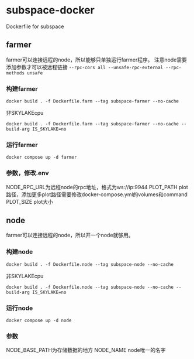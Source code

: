 # subspace-docker
Dockerfile for subspace

## farmer

farmer可以连接远程的node，所以能够只单独运行farmer程序。
注意node需要添加参数才可以被远程链接
`--rpc-cors all --unsafe-rpc-external --rpc-methods unsafe`

### 构建farmer

`docker build . -f Dockerfile.farm --tag subspace-farmer --no-cache`

非SKYLAKEcpu

`docker build . -f Dockerfile.farm --tag subspace-farmer --no-cache --build-arg IS_SKYLAKE=no`

### 运行farmer

`docker compose up -d farmer`

### 参数，修改.env
NODE_RPC_URL为远程node的rpc地址，格式为ws://ip:9944
PLOT_PATH plot路径，添加更多plot路径需要修改docker-compose.yml的volumes和command
PLOT_SIZE plot大小


## node

farmer可以连接远程的node，所以开一个node就够用。

### 构建node

`docker build . -f Dockerfile.node --tag subspace-node --no-cache`

非SKYLAKEcpu

`docker build . -f Dockerfile.node --tag subspace-node --no-cache --build-arg IS_SKYLAKE=no`

### 运行node

`docker compose up -d node`

### 参数
NODE_BASE_PATH为存储数据的地方
NODE_NAME node唯一的名字
